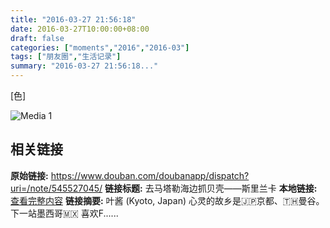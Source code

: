 ```yaml
---
title: "2016-03-27 21:56:18"
date: 2016-03-27T10:00:00+08:00
draft: false
categories: ["moments","2016","2016-03"]
tags: ["朋友圈","生活记录"]
summary: "2016-03-27 21:56:18..."
---
```


[色]

![Media 1](/Moments/photos/2016-03-27/201603272156180.jpg)

## 相关链接

**原始链接:** https://www.douban.com/doubanapp/dispatch?uri=/note/545527045/
**链接标题:** 去马塔勒海边抓贝壳——斯里兰卡
**本地链接:** [查看完整内容](/link_content/2016/03/2016-03-27/link_content/)
**链接摘要:** 叶酱
        (Kyoto, Japan)
    心灵的故乡是🇯🇵京都、🇹🇭曼谷。 下一站墨西哥🇲🇽 喜欢F......

